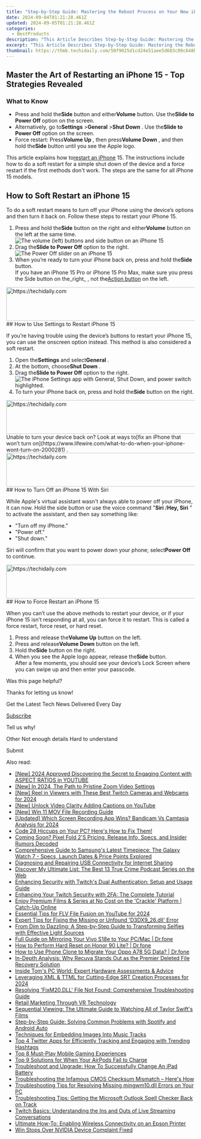 ```yaml
---
title: "Step-by-Step Guide: Mastering the Reboot Process on Your New iPhone 15"
date: 2024-09-04T01:21:28.461Z
updated: 2024-09-05T01:21:28.461Z
categories:
  - BestProducts
description: "This Article Describes Step-by-Step Guide: Mastering the Reboot Process on Your New iPhone 15"
excerpt: "This Article Describes Step-by-Step Guide: Mastering the Reboot Process on Your New iPhone 15"
thumbnail: https://thmb.techidaily.com/50f9025d1cd24e51aee5d683c09c648b774d15c542de5a35365804c9b914df05.jpg
---
```


## Master the Art of Restarting an iPhone 15 - Top Strategies Revealed
### What to Know

* Press and hold the**Side** button and either**Volume** button. Use the**Slide to Power Off** option on the screen.
* Alternatively, go to**Settings** \>**General** \>**Shut Down** . Use the**Slide to Power Off** option on the screen.
* Force restart: Press**Volume Up** , then press**Volume Down** , and then hold the**Side** button until you see the Apple logo.

 This article explains how to[restart an iPhone](https://www.lifewire.com/how-to-restart-iphone-2000288) 15\. The instructions include how to do a soft restart for a simple shut down of the device and a force restart if the first methods don't work. The steps are the same for all iPhone 15 models.

## How to Soft Restart an iPhone 15

 To do a soft restart means to turn off your iPhone using the device’s options and then turn it back on. Follow these steps to restart your iPhone 15.

1. Press and hold the**Side** button on the right and either**Volume** button on the left at the same time.  
![The volume (left) buttons and side button on an iPhone 15](https://www.lifewire.com/thmb/TmHUOU_P6SpM3wMTkgaBlQ6knbg=/1500x0/filters:no_upscale():max_bytes(150000):strip_icc():format(webp)/Side-and-Volume-buttons-on-iPhone-15-Pro-ce7f29a6f4bb4cf3bb66ea8b0b928ba3.jpg)
2. Drag the**Slide to Power Off** option to the right.  
![The Power Off slider on an iPhone 15](https://www.lifewire.com/thmb/_gkqlHLFwAAe43qTejESczVRQeE=/1500x0/filters:no_upscale():max_bytes(150000):strip_icc():format(webp)/iPhone15-Power-Off-Slider-8662940-84a3f064e5dc4278b8c8abb4a8bcbf56-a833a36d8094471694b628adb004cc60.jpg)
3. When you’re ready to turn your iPhone back on, press and hold the**Side** button.  
 If you have an iPhone 15 Pro or iPhone 15 Pro Max, make sure you press the Side button on the_right_ , not the[Action button](https://www.lifewire.com/use-action-button-on-iphone-15-pro-7972021) on the left.

<!-- affiliate ads begin -->
<a href="https://appsumo.8odi.net/c/5597632/2043618/7443" target="_top" id="2043618">
  <img src="//a.impactradius-go.com/display-ad/7443-2043618" border="0" alt="https://techidaily.com" width="728" height="90"/>
</a>
<img height="0" width="0" src="https://appsumo.8odi.net/i/5597632/2043618/7443" style="position:absolute;visibility:hidden;" border="0" />
<!-- affiliate ads end -->
## How to Use Settings to Restart iPhone 15

 If you’re having trouble using the device’s buttons to restart your iPhone 15, you can use the onscreen option instead. This method is also considered a soft restart.

1. Open the**Settings** and select**General** .
2. At the bottom, choose**Shut Down** .
3. Drag the**Slide to Power Off** option to the right.  
![The iPhone Settings app with General, Shut Down, and power switch highlighted.](https://www.lifewire.com/thmb/qkqSasRdubWydWHUBG5CkQeJstI=/1500x0/filters:no_upscale():max_bytes(150000):strip_icc():format(webp)/Turn-Of-iPhone-15-Pro-in-Settings-6be83e8413504c42b9bc2f146153f7da.jpg)
4. To turn your iPhone back on, press and hold the**Side** button on the right.  
<!-- affiliate ads begin -->
<a href="https://aligracehair.sjv.io/c/5597632/1975807/19272" target="_top" id="1975807">
  <img src="//a.impactradius-go.com/display-ad/19272-1975807" border="0" alt="https://techidaily.com" width="728" height="90"/>
</a>
<img height="0" width="0" src="https://aligracehair.sjv.io/i/5597632/1975807/19272" style="position:absolute;visibility:hidden;" border="0" />
<!-- affiliate ads end -->
 Unable to turn your device back on? Look at ways to[fix an iPhone that won’t turn on](https://www.lifewire.com/what-to-do-when-your-iphone-wont-turn-on-2000281) .

<!-- affiliate ads begin -->
<a href="https://appsumo.8odi.net/c/5597632/2043597/7443" target="_top" id="2043597">
  <img src="//a.impactradius-go.com/display-ad/7443-2043597" border="0" alt="https://techidaily.com" width="728" height="90"/>
</a>
<img height="0" width="0" src="https://appsumo.8odi.net/i/5597632/2043597/7443" style="position:absolute;visibility:hidden;" border="0" />
<!-- affiliate ads end -->
## How to Turn Off an iPhone 15 With Siri

 While Apple's virtual assistant wasn't always able to power off your iPhone, it can now. Hold the side button or use the voice command "**Siri** /**Hey, Siri** " to activate the assistant, and then say something like:

* "Turn off my iPhone."
* "Power off."
* "Shut down."

 Siri will confirm that you want to power down your phone; select**Power Off** to continue.

<!-- affiliate ads begin -->
<a href="https://aligracehair.sjv.io/c/5597632/1902294/19272" target="_top" id="1902294">
  <img src="//a.impactradius-go.com/display-ad/19272-1902294" border="0" alt="https://techidaily.com" width="728" height="90"/>
</a>
<img height="0" width="0" src="https://aligracehair.sjv.io/i/5597632/1902294/19272" style="position:absolute;visibility:hidden;" border="0" />
<!-- affiliate ads end -->
## How to Force Restart an iPhone 15

 When you can’t use the above methods to restart your device, or if your iPhone 15 isn’t responding at all, you can force it to restart. This is called a force restart, force reset, or hard reset.

1. Press and release the**Volume Up** button on the left.
2. Press and release**Volume Down** button on the left.
3. Hold the**Side** button on the right.
4. When you see the Apple logo appear, release the**Side** button.  
 After a few moments, you should see your device’s Lock Screen where you can swipe up and then enter your passcode.

Was this page helpful?

Thanks for letting us know!

 Get the Latest Tech News Delivered Every Day

[Subscribe](https://www.lifewire.com/#)

Tell us why!

 Other  Not enough details  Hard to understand

 Submit

<ins class="adsbygoogle"
     style="display:block"
     data-ad-format="autorelaxed"
     data-ad-client="ca-pub-7571918770474297"
     data-ad-slot="1223367746"></ins>



<ins class="adsbygoogle"
     style="display:block"
     data-ad-client="ca-pub-7571918770474297"
     data-ad-slot="8358498916"
     data-ad-format="auto"
     data-full-width-responsive="true"></ins>

<span class="atpl-alsoreadstyle">Also read:</span>
<div><ul>
<li><a href="https://facebook-video-footage.techidaily.com/new-2024-approved-discovering-the-secret-to-engaging-content-with-aspect-ratios-in-youtube/"><u>[New] 2024 Approved  Discovering the Secret to Engaging Content with ASPECT RATIOS in YOUTUBE</u></a></li>
<li><a href="https://fox-cloud.techidaily.com/new-in-2024-the-path-to-pristine-zoom-video-settings/"><u>[New] In 2024, The Path to Pristine Zoom Video Settings</u></a></li>
<li><a href="https://screen-capture.techidaily.com/new-reel-in-viewers-with-these-best-twitch-cameras-and-webcams-for-2024/"><u>[New] Reel in Viewers with These Best Twitch Cameras and Webcams for 2024</u></a></li>
<li><a href="https://facebook-video-footage.techidaily.com/new-unlock-video-clarity-adding-captions-on-youtube/"><u>[New] Unlock Video Clarity  Adding Captions on YouTube</u></a></li>
<li><a href="https://on-screen-recording.techidaily.com/new-win-11-mov-file-recording-guide/"><u>[New] Win 11 MOV File Recording Guide</u></a></li>
<li><a href="https://visual-screen-recording.techidaily.com/updated-which-screen-recording-app-wins-bandicam-vs-camtasia-analysis-for-2024/"><u>[Updated] Which Screen Recording App Wins? Bandicam Vs Camtasia Analysis for 2024</u></a></li>
<li><a href="https://tech-renaissance.techidaily.com/1722859234573-code-28-hiccups-on-your-pc-heres-how-to-fix-them/"><u>Code 28 Hiccups on Your PC? Here's How to Fix Them!</u></a></li>
<li><a href="https://tech-renaissance.techidaily.com/coming-soon-pixel-fold-2s-pricing-release-info-specs-and-insider-rumors-decoded/"><u>Coming Soon? Pixel Fold 2'S Pricing, Release Info, Specs, and Insider Rumors Decoded</u></a></li>
<li><a href="https://tech-renaissance.techidaily.com/comprehensive-guide-to-samsungs-latest-timepiece-the-galaxy-watch-7-specs-launch-dates-and-price-points-explored/"><u>Comprehensive Guide to Samsung's Latest Timepiece: The Galaxy Watch 7 - Specs, Launch Dates & Price Points Explored</u></a></li>
<li><a href="https://tech-renaissance.techidaily.com/diagnosing-and-repairing-usb-connectivity-for-internet-sharing/"><u>Diagnosing and Repairing USB Connectivity for Internet Sharing</u></a></li>
<li><a href="https://tech-renaissance.techidaily.com/discover-my-ultimate-list-the-best-13-true-crime-podcast-series-on-the-web/"><u>Discover My Ultimate List: The Best 13 True Crime Podcast Series on the Web</u></a></li>
<li><a href="https://tech-renaissance.techidaily.com/enhancing-security-with-twitchs-dual-authentication-setup-and-usage-guide/"><u>Enhancing Security with Twitch's Dual Authentication: Setup and Usage Guide</u></a></li>
<li><a href="https://tech-recovery.techidaily.com/enhancing-your-twitch-security-with-2fa-the-complete-tutorial/"><u>Enhancing Your Twitch Security with 2FA: The Complete Tutorial</u></a></li>
<li><a href="https://tech-renaissance.techidaily.com/enjoy-premium-films-and-series-at-no-cost-on-the-crackle-platform-catch-up-online/"><u>Enjoy Premium Films & Series at No Cost on the 'Crackle' Platform | Catch-Up Online</u></a></li>
<li><a href="https://youtube-blog.techidaily.com/tial-tips-for-flv-file-fusion-on-youtube-for-2024/"><u>Essential Tips for FLV File Fusion on YouTube for 2024</u></a></li>
<li><a href="https://tech-renaissance.techidaily.com/expert-tips-for-fixing-the-missing-or-unfound-d3dx926dll-error/"><u>Expert Tips for Fixing the Missing or Unfound 'D3DX9_26.dll' Error</u></a></li>
<li><a href="https://tech-renaissance.techidaily.com/from-dim-to-dazzling-a-step-by-step-guide-to-transforming-selfies-with-effective-light-sources/"><u>From Dim to Dazzling: A Step-by-Step Guide to Transforming Selfies with Effective Light Sources</u></a></li>
<li><a href="https://screen-mirror.techidaily.com/full-guide-on-mirroring-your-vivo-s18e-to-your-pcmac-drfone-by-drfone-android/"><u>Full Guide on Mirroring Your Vivo S18e to Your PC/Mac | Dr.fone</u></a></li>
<li><a href="https://techidaily.com/how-to-perform-hard-reset-on-honor-90-lite-drfone-by-drfone-reset-android-reset-android/"><u>How to Perform Hard Reset on Honor 90 Lite? | Dr.fone</u></a></li>
<li><a href="https://android-transfer.techidaily.com/how-to-use-phone-clone-to-migrate-your-oppo-a78-5g-data-drfone-by-drfone-transfer-from-android-transfer-from-android/"><u>How to Use Phone Clone to Migrate Your Oppo A78 5G Data? | Dr.fone</u></a></li>
<li><a href="https://tech-renaissance.techidaily.com/in-depth-analysis-why-recuva-stands-out-as-the-premier-deleted-file-recovery-solution/"><u>In-Depth Analysis: Why Recuva Stands Out as the Premier Deleted File Recovery Solution</u></a></li>
<li><a href="https://hardware-tips.techidaily.com/inside-toms-pc-world-expert-hardware-assessments-and-advice/"><u>Inside Tom's PC World: Expert Hardware Assessments & Advice</u></a></li>
<li><a href="https://extra-skills.techidaily.com/leveraging-xml-and-ttml-for-cutting-edge-srt-creation-processes-for-2024/"><u>Leveraging XML & TTML for Cutting-Edge SRT Creation Processes for 2024</u></a></li>
<li><a href="https://tech-renaissance.techidaily.com/resolving-fixm20dll-file-not-found-comprehensive-troubleshooting-guide/"><u>Resolving 'FixM20.DLL' File Not Found: Comprehensive Troubleshooting Guide</u></a></li>
<li><a href="https://vp-tips.techidaily.com/retail-marketing-through-vr-technology/"><u>Retail Marketing Through VR Technology</u></a></li>
<li><a href="https://tech-renaissance.techidaily.com/sequential-viewing-the-ultimate-guide-to-watching-all-of-taylor-swifts-films/"><u>Sequential Viewing: The Ultimate Guide to Watching All of Taylor Swift's Films</u></a></li>
<li><a href="https://tech-renaissance.techidaily.com/step-by-step-guide-solving-common-problems-with-spotify-and-android-auto/"><u>Step-by-Step Guide: Solving Common Problems with Spotify and Android Auto</u></a></li>
<li><a href="https://audio-editing.techidaily.com/techniques-for-embedding-images-into-music-tracks/"><u>Techniques for Embedding Images Into Music Tracks</u></a></li>
<li><a href="https://tech-renaissance.techidaily.com/top-4-twitter-apps-for-efficiently-tracking-and-engaging-with-trending-hashtags/"><u>Top 4 Twitter Apps for Efficiently Tracking and Engaging with Trending Hashtags</u></a></li>
<li><a href="https://tech-renaissance.techidaily.com/top-8-must-play-mobile-gaming-experiences/"><u>Top 8 Must-Play Mobile Gaming Experiences</u></a></li>
<li><a href="https://tech-renaissance.techidaily.com/top-9-solutions-for-when-your-airpods-fail-to-charge/"><u>Top 9 Solutions for When Your AirPods Fail to Charge</u></a></li>
<li><a href="https://tech-renaissance.techidaily.com/troubleshoot-and-upgrade-how-to-successfully-change-an-ipad-battery/"><u>Troubleshoot and Upgrade: How To Successfully Change An iPad Battery</u></a></li>
<li><a href="https://tech-renaissance.techidaily.com/1722866210672-troubleshooting-the-infamous-cmos-checksum-mismatch-heres-how/"><u>Troubleshooting the Infamous CMOS Checksum Mismatch – Here's How</u></a></li>
<li><a href="https://tech-renaissance.techidaily.com/troubleshooting-tips-for-resolving-missing-mingwm10dll-errors-on-your-pc/"><u>Troubleshooting Tips for Resolving Missing mingwm10.dll Errors on Your PC</u></a></li>
<li><a href="https://tech-renaissance.techidaily.com/troubleshooting-tips-getting-the-microsoft-outlook-spell-checker-back-on-track/"><u>Troubleshooting Tips: Getting the Microsoft Outlook Spell Checker Back on Track</u></a></li>
<li><a href="https://tech-renaissance.techidaily.com/twitch-basics-understanding-the-ins-and-outs-of-live-streaming-conversations/"><u>Twitch Basics: Understanding the Ins and Outs of Live Streaming Conversations</u></a></li>
<li><a href="https://techidaily.com/ultimate-how-to-enabling-wireless-connectivity-on-an-epson-printer/"><u>Ultimate How-To: Enabling Wireless Connectivity on an Epson Printer</u></a></li>
<li><a href="https://network-issues.techidaily.com/win-stops-over-nvidia-device-complaint-fixed/"><u>Win Stops Over NVIDIA Device Complaint Fixed</u></a></li>
</ul></div>
